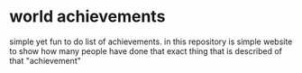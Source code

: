 # world achievements
simple yet fun to do list of achievements. in this repository is simple website to show how many people have done that exact thing that is described of that "achievement"
